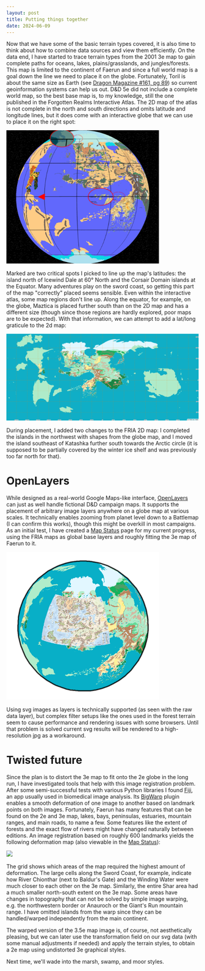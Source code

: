 ```yaml
---
layout: post
title: Putting things together
date: 2024-06-09
---
```


Now that we have some of the basic terrain types covered, it is also time to think about how to combine data sources and view them efficiently. On the data end, I have started to trace terrain types from the 2001 3e map to gain complete paths for oceans, lakes, plains/grasslands, and jungles/forests. This map is limited to the continent of Faerun and since a full world map is a goal down the line we need to place it on the globe. Fortunately, Toril is about the same size as Earth (see [Dragon Magazine #161, pg 89](https://annarchive.com/files/Drmg161.pdf)) so current geoinformation systems can help us out. D&D 5e did not include a complete world map, so the best base map is, to my knowledge, still the one published in the Forgotten Realms Interactive Atlas. The 2D map of the atlas is not complete in the north and south directions and omits latitude and longitude lines, but it does come with an interactive globe that we can use to place it on the right spot:

<a href="https://raw.githubusercontent.com/jonovotny/vectorized-realms/gh-pages/svg/24-06-09-together/toril-2e-fria-globe.png" target="_blank"><img src="https://raw.githubusercontent.com/jonovotny/vectorized-realms/gh-pages/svg/24-06-09-together/toril-2e-fria-globe.png" width=400px/></a>

Marked are two critical spots I picked to line up the map's latitudes: the island north of Icewind Dale at 60° North and the Corsair Domain islands at the Equator. Many adventures play on the sword coast, so getting this part of the map "correctly" placed seems sensible. Even within the interactive atlas, some map regions don't line up. Along the equator, for example, on the globe, Maztica is placed further south than on the 2D map and has a different size (though since those regions are hardly explored, poor maps are to be expected). With that information, we can attempt to add a lat/long graticule to the 2d map:

<a href="https://raw.githubusercontent.com/jonovotny/vectorized-realms/gh-pages/svg/24-06-09-together/toril-2e-fria-ol-map.png" target="_blank"><img src="https://raw.githubusercontent.com/jonovotny/vectorized-realms/gh-pages/svg/24-06-09-together/toril-2e-fria-ol-map.png" width=600px/></a>

<!--more-->

During placement, I added two changes to the FRIA 2D map: I completed the islands in the northwest with shapes from the globe map, and I moved the island southeast of Katashka further south towards the Arctic circle (it is supposed to be partially covered by the winter ice shelf and was previously too far north for that).

# OpenLayers

While designed as a real-world Google Maps-like interface, [OpenLayers](https://openlayers.org/) can just as well handle fictional D&D campaign maps. It supports the placement of arbitrary image layers anywhere on a globe map at various scales. It technically enables zooming from planet level down to a Battlemap (I can confirm this works), though this might be overkill in most campaigns. As an initial test, I have created a [Map Status](/vectorized-realms/map/) page for my current progress, using the FRIA maps as global base layers and roughly fitting the 3e map of Faerun to it.

<a href="/vectorized-realms/map/" target="_blank"><img src="https://raw.githubusercontent.com/jonovotny/vectorized-realms/gh-pages/svg/24-06-09-together/toril-2e-ol-globe.png" width=400px/></a>

Using svg images as layers is technically supported (as seen with the raw data layer), but complex filter setups like the ones used in the forest terrain seem to cause performance and rendering issues with some browsers. Until that problem is solved current svg results will be rendered to a high-resolution jpg as a workaround.

# Twisted future

Since the plan is to distort the 3e map to fit onto the 2e globe in the long run, I have investigated tools that help with this image registration problem. After some semi-successful tests with various Python libraries I found [Fiji](https://imagej.net/software/fiji/), an app usually used in biomedical image analysis. Its [BigWarp](https://imagej.net/plugins/bigwarp) plugin enables a smooth deformation of one image to another based on landmark points on both images. Fortunately, Faerun has many features that can be found on the 2e and 3e map, lakes, bays, peninsulas, estuaries, mountain ranges, and main roads, to name a few. Some features like the extent of forests and the exact flow of rivers might have changed naturally between editions. An image registration based on roughly 600 landmarks yields the following deformation map (also viewable in the [Map Status](/vectorized-realms/map/)):


<a href="https://raw.githubusercontent.com/jonovotny/vectorized-realms/gh-pages/svg/24-06-09-together/faerun-2e-3e-distortion.png" target="_blank"><img src="https://raw.githubusercontent.com/jonovotny/vectorized-realms/gh-pages/svg/24-06-09-together/faerun-2e-3e-distortion.png" width=400px/></a>

The grid shows which areas of the map required the highest amount of deformation. The large cells along the Sword Coast, for example, indicate how River Chionthar (next to Baldur's Gate) and the Winding Water were much closer to each other on the 3e map. Similarly, the entire Shar area had a much smaller north-south extent on the 3e map. Some areas have changes in topography that can not be solved by simple image warping, e.g. the northwestern border or Anauroch or the Giant's Run mountain range. I have omitted islands from the warp since they can be handled/warped independently from the main continent.

The warped version of the 3.5e map image is, of course, not aesthetically pleasing, but we can later use the transformation field on our svg data (with some manual adjustments if needed) and apply the terrain styles, to obtain a 2e map using undistorted 3e graphical styles.

Next time, we'll wade into the marsh, swamp, and moor styles.